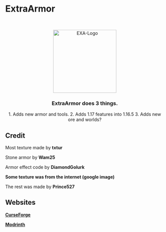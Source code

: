 # ExtraArmor

<br />
<p align="center">
  <a href="https://github.com/Prince527GitHub/ExtraArmor">
    <img src="https://cdn.modrinth.com/data/IYuK6lgn/icon.png" alt="EXA-Logo" width="200" height="200">
  </a>

  <h3 align="center">ExtraArmor does 3 things.</h3>

  <p align="center">
    1. Adds new armor and tools.
    2. Adds 1.17 features into 1.16.5
    3. Adds new ore and worlds?
  </p>

## Credit
Most texture made by **txtur**

Stone armor by **Wam25**

Armor effect code by **DiamondGolurk**

**Some texture was from the internet (google image)**

The rest was made by **Prince527**

## Websites
**[CurseForge](https://www.curseforge.com/minecraft/mc-mods/exa)**

**[Modrinth](https://modrinth.com/mod/EXA)**

</p>
